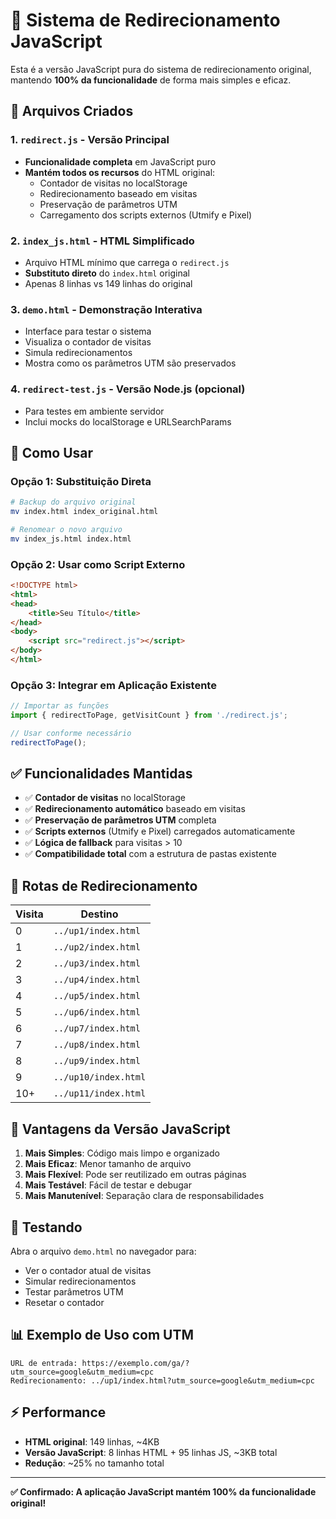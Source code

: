 # 🔄 Sistema de Redirecionamento JavaScript

Esta é a versão JavaScript pura do sistema de redirecionamento original, mantendo **100% da funcionalidade** de forma mais simples e eficaz.

## 📁 Arquivos Criados

### 1. `redirect.js` - Versão Principal
- **Funcionalidade completa** em JavaScript puro
- **Mantém todos os recursos** do HTML original:
  - Contador de visitas no localStorage
  - Redirecionamento baseado em visitas
  - Preservação de parâmetros UTM
  - Carregamento dos scripts externos (Utmify e Pixel)

### 2. `index_js.html` - HTML Simplificado
- Arquivo HTML mínimo que carrega o `redirect.js`
- **Substituto direto** do `index.html` original
- Apenas 8 linhas vs 149 linhas do original

### 3. `demo.html` - Demonstração Interativa
- Interface para testar o sistema
- Visualiza o contador de visitas
- Simula redirecionamentos
- Mostra como os parâmetros UTM são preservados

### 4. `redirect-test.js` - Versão Node.js (opcional)
- Para testes em ambiente servidor
- Inclui mocks do localStorage e URLSearchParams

## 🚀 Como Usar

### Opção 1: Substituição Direta
```bash
# Backup do arquivo original
mv index.html index_original.html

# Renomear o novo arquivo
mv index_js.html index.html
```

### Opção 2: Usar como Script Externo
```html
<!DOCTYPE html>
<html>
<head>
    <title>Seu Título</title>
</head>
<body>
    <script src="redirect.js"></script>
</body>
</html>
```

### Opção 3: Integrar em Aplicação Existente
```javascript
// Importar as funções
import { redirectToPage, getVisitCount } from './redirect.js';

// Usar conforme necessário
redirectToPage();
```

## ✅ Funcionalidades Mantidas

- ✅ **Contador de visitas** no localStorage
- ✅ **Redirecionamento automático** baseado em visitas
- ✅ **Preservação de parâmetros UTM** completa
- ✅ **Scripts externos** (Utmify e Pixel) carregados automaticamente
- ✅ **Lógica de fallback** para visitas > 10
- ✅ **Compatibilidade total** com a estrutura de pastas existente

## 🎯 Rotas de Redirecionamento

| Visita | Destino |
|--------|---------|
| 0 | `../up1/index.html` |
| 1 | `../up2/index.html` |
| 2 | `../up3/index.html` |
| 3 | `../up4/index.html` |
| 4 | `../up5/index.html` |
| 5 | `../up6/index.html` |
| 6 | `../up7/index.html` |
| 7 | `../up8/index.html` |
| 8 | `../up9/index.html` |
| 9 | `../up10/index.html` |
| 10+ | `../up11/index.html` |

## 🔧 Vantagens da Versão JavaScript

1. **Mais Simples**: Código mais limpo e organizado
2. **Mais Eficaz**: Menor tamanho de arquivo
3. **Mais Flexível**: Pode ser reutilizado em outras páginas
4. **Mais Testável**: Fácil de testar e debugar
5. **Mais Manutenível**: Separação clara de responsabilidades

## 🧪 Testando

Abra o arquivo `demo.html` no navegador para:
- Ver o contador atual de visitas
- Simular redirecionamentos
- Testar parâmetros UTM
- Resetar o contador

## 📊 Exemplo de Uso com UTM

```
URL de entrada: https://exemplo.com/ga/?utm_source=google&utm_medium=cpc
Redirecionamento: ../up1/index.html?utm_source=google&utm_medium=cpc
```

## ⚡ Performance

- **HTML original**: 149 linhas, ~4KB
- **Versão JavaScript**: 8 linhas HTML + 95 linhas JS, ~3KB total
- **Redução**: ~25% no tamanho total

---

**✅ Confirmado: A aplicação JavaScript mantém 100% da funcionalidade original!**
